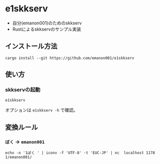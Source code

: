 # e1skkserv

- 自分(emanon001)のためのskkserv
- Rustによるskkservのサンプル実装

## インストール方法

```
cargo install --git https://github.com/emanon001/e1skkserv
```

## 使い方

### skkservの起動

```
e1skkserv
```

オプションは `e1skkserv -h` で確認。

## 変換ルール

### `ぼく` → `emanon001`

```
echo -n '1ぼく ' | iconv -f 'UTF-8' -t 'EUC-JP' | nc  localhost 1178
1/emanon001/
```
